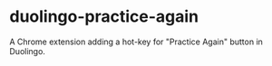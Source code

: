 # duolingo-practice-again

A Chrome extension adding a hot-key for "Practice Again" button in Duolingo.
